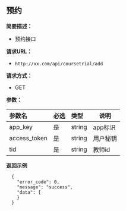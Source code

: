 
## 预约
**简要描述：** 

- 预约接口

**请求URL：** 
- ` http://xx.com/api/coursetrial/add `
  
**请求方式：**
- GET

**参数：** 

|参数名|必选|类型|说明|
|:----    |:---|:----- |-----   |
|app_key |是  |string |app标识   |
|access_token |是  |string | 用户秘钥   |
|tid |是  |string | 教师id   |

 **返回示例**

``` 
  {
    "error_code": 0,
    "message": "success",
    "data": {
    }
  }
```
